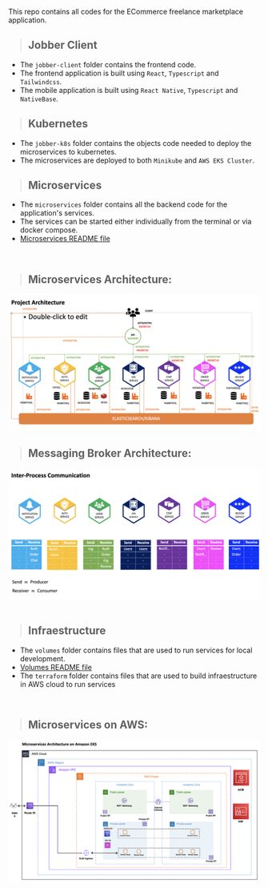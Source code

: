 This repo contains all codes for the ECommerce freelance marketplace application.

> ## Jobber Client
* The `jobber-client` folder contains the frontend code.
* The frontend application is built using `React`, `Typescript` and `Tailwindcss`.
* The mobile application is built using `React Native`, `Typescript` and `NativeBase`.

> ## Kubernetes
* The `jobber-k8s` folder contains the objects code needed to deploy the microservices to kubernetes.
* The microservices are deployed to both `Minikube` and `AWS EKS Cluster`.

> ## Microservices
* The `microservices` folder contains all the backend code for the application's services.
* The services can be started either individually from the terminal or via docker compose.
* [Microservices README file](https://github.com/vynnydev/jobberapp-microservices/blob/main/microservices/README.md)
<br />

> ## Microservices Architecture:
![alt text](./infraestructure/images/project-architecture.png "Microservices on AWS")
<br />

> ## Messaging Broker Architecture:
![alt text](./infraestructure/images/messaging-architecture.png "Messaging Broker Architecture")
<br /><br />

> ## Infraestructure
* The `volumes` folder contains files that are used to run services for local development.
* [Volumes README file](https://github.com/vynnydev/jobberapp-microservices/blob/main/infraestructure/volumes/README.md)
* The `terraform` folder contains files that are used to build infraestructure in AWS cloud to run services
<br />

> ## Microservices on AWS:
![alt text](./infraestructure/images/aws-infra.png "Microservices on AWS")
